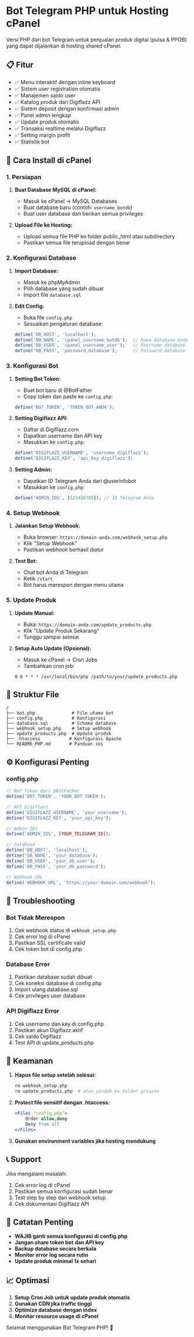 # Bot Telegram PHP untuk Hosting cPanel

Versi PHP dari bot Telegram untuk penjualan produk digital (pulsa & PPOB) yang dapat dijalankan di hosting shared cPanel.

## 📋 Fitur

- ✅ Menu interaktif dengan inline keyboard
- ✅ Sistem user registration otomatis
- ✅ Manajemen saldo user
- ✅ Katalog produk dari Digiflazz API
- ✅ Sistem deposit dengan konfirmasi admin
- ✅ Panel admin lengkap
- ✅ Update produk otomatis
- ✅ Transaksi realtime melalui Digiflazz
- ✅ Setting margin profit
- ✅ Statistik bot

## 🚀 Cara Install di cPanel

### 1. Persiapan

1. **Buat Database MySQL di cPanel:**
   - Masuk ke cPanel → MySQL Databases
   - Buat database baru (contoh: `username_botdb`)
   - Buat user database dan berikan semua privileges

2. **Upload File ke Hosting:**
   - Upload semua file PHP ke folder public_html atau subdirectory
   - Pastikan semua file terupload dengan benar

### 2. Konfigurasi Database

1. **Import Database:**
   - Masuk ke phpMyAdmin
   - Pilih database yang sudah dibuat
   - Import file `database.sql`

2. **Edit Config:**
   - Buka file `config.php`
   - Sesuaikan pengaturan database:
   ```php
   define('DB_HOST', 'localhost');
   define('DB_NAME', 'cpanel_username_botdb');  // Nama database Anda
   define('DB_USER', 'cpanel_username_user');   // Username database
   define('DB_PASS', 'password_database');      // Password database
   ```

### 3. Konfigurasi Bot

1. **Setting Bot Token:**
   - Buat bot baru di @BotFather
   - Copy token dan paste ke `config.php`:
   ```php
   define('BOT_TOKEN', 'TOKEN_BOT_ANDA');
   ```

2. **Setting Digiflazz API:**
   - Daftar di Digiflazz.com
   - Dapatkan username dan API key
   - Masukkan ke `config.php`:
   ```php
   define('DIGIFLAZZ_USERNAME', 'username_digiflazz');
   define('DIGIFLAZZ_KEY', 'api_key_digiflazz');
   ```

3. **Setting Admin:**
   - Dapatkan ID Telegram Anda dari @userinfobot
   - Masukkan ke `config.php`:
   ```php
   define('ADMIN_IDS', [123456789]); // ID Telegram Anda
   ```

### 4. Setup Webhook

1. **Jalankan Setup Webhook:**
   - Buka browser: `https://domain-anda.com/webhook_setup.php`
   - Klik "Setup Webhook"
   - Pastikan webhook berhasil diatur

2. **Test Bot:**
   - Chat bot Anda di Telegram
   - Ketik `/start`
   - Bot harus merespon dengan menu utama

### 5. Update Produk

1. **Update Manual:**
   - Buka: `https://domain-anda.com/update_products.php`
   - Klik "Update Produk Sekarang"
   - Tunggu sampai selesai

2. **Setup Auto Update (Opsional):**
   - Masuk ke cPanel → Cron Jobs
   - Tambahkan cron job:
   ```
   0 6 * * * /usr/local/bin/php /path/to/your/update_products.php
   ```

## 📁 Struktur File

```
/
├── bot.php              # File utama bot
├── config.php           # Konfigurasi
├── database.sql         # Schema database
├── webhook_setup.php    # Setup webhook
├── update_products.php  # Update produk
├── .htaccess           # Konfigurasi Apache
└── README_PHP.md       # Panduan ini
```

## ⚙️ Konfigurasi Penting

### config.php
```php
// Bot Token dari @BotFather
define('BOT_TOKEN', 'YOUR_BOT_TOKEN');

// API Digiflazz
define('DIGIFLAZZ_USERNAME', 'your_username');
define('DIGIFLAZZ_KEY', 'your_api_key');

// Admin IDs
define('ADMIN_IDS', [YOUR_TELEGRAM_ID]);

// Database
define('DB_HOST', 'localhost');
define('DB_NAME', 'your_database');
define('DB_USER', 'your_db_user');
define('DB_PASS', 'your_db_password');

// Webhook URL
define('WEBHOOK_URL', 'https://your-domain.com/webhook');
```

## 🔧 Troubleshooting

### Bot Tidak Merespon
1. Cek webhook status di `webhook_setup.php`
2. Cek error log di cPanel
3. Pastikan SSL certificate valid
4. Cek token bot di config.php

### Database Error
1. Pastikan database sudah dibuat
2. Cek koneksi database di config.php
3. Import ulang database.sql
4. Cek privileges user database

### API Digiflazz Error
1. Cek username dan key di config.php
2. Pastikan akun Digiflazz aktif
3. Cek saldo Digiflazz
4. Test API di update_products.php

## 🔐 Keamanan

1. **Hapus file setup setelah selesai:**
   ```bash
   rm webhook_setup.php
   rm update_products.php  # atau pindah ke folder private
   ```

2. **Protect file sensitif dengan .htaccess:**
   ```apache
   <Files "config.php">
       Order allow,deny
       Deny from all
   </Files>
   ```

3. **Gunakan environment variables jika hosting mendukung**

## 📞 Support

Jika mengalami masalah:
1. Cek error log di cPanel
2. Pastikan semua konfigurasi sudah benar
3. Test step by step dari webhook setup
4. Cek dokumentasi Digiflazz API

## 🚨 Catatan Penting

- **WAJIB ganti semua konfigurasi di config.php**
- **Jangan share token bot dan API key**
- **Backup database secara berkala**
- **Monitor error log secara rutin**
- **Update produk minimal 1x sehari**

## 📈 Optimasi

1. **Setup Cron Job untuk update produk otomatis**
2. **Gunakan CDN jika traffic tinggi**
3. **Optimize database dengan index**
4. **Monitor resource usage di cPanel**

Selamat menggunakan Bot Telegram PHP! 🎉